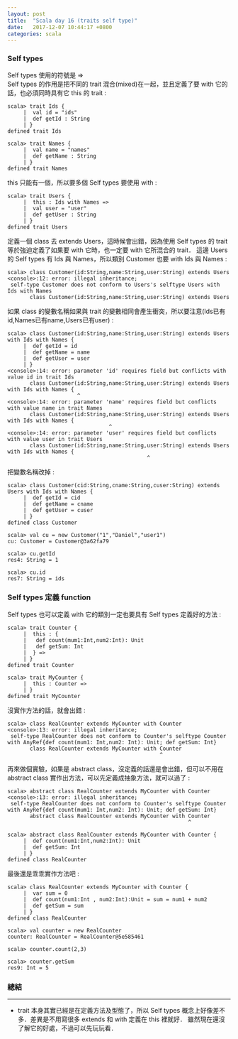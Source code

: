 ```yaml
---
layout: post
title:  "Scala day 16 (traits self type)"
date:   2017-12-07 10:44:17 +0800
categories: scala
---
```


### Self types
Self types 使用的符號是 =>  
Self types 的作用是把不同的 trait 混合(mixed)在一起，並且定義了要 with 它的話，也必須同時具有它 this 的 trait :   

```console
scala> trait Ids {
     |  val id = "ids"
     |  def getId : String
     | }
defined trait Ids

scala> trait Names {
     |  val name = "names"
     |  def getName : String
     | }
defined trait Names
```
this 只能有一個，所以要多個 Self types 要使用 with :  

```console
scala> trait Users {
     |  this : Ids with Names =>
     |  val user = "user"
     |  def getUser : String
     | }
defined trait Users
```
定義一個 class 去 extends Users，這時候會出錯，因為使用 Self types 的 trait 等於強迫定義了如果要 with 它時，也一定要 with 它所混合的 trait．
這邊 Users 的 Self types 有 Ids 與 Names，所以類別 Customer 也要 with Ids 與 Names : 

```console
scala> class Customer(id:String,name:String,user:String) extends Users
<console>:12: error: illegal inheritance;
 self-type Customer does not conform to Users's selftype Users with Ids with Names
       class Customer(id:String,name:String,user:String) extends Users
```
如果 class 的變數名稱如果與 trait 的變數相同會產生衝突，所以要注意(Ids已有id,Names已有name,Users已有user) :  

```console
scala> class Customer(id:String,name:String,user:String) extends Users with Ids with Names {
     |  def getId = id
     |  def getName = name
     |  def getUser = user
     | }
<console>:14: error: parameter 'id' requires field but conflicts with value id in trait Ids
       class Customer(id:String,name:String,user:String) extends Users with Ids with Names {
                      ^
<console>:14: error: parameter 'name' requires field but conflicts with value name in trait Names
       class Customer(id:String,name:String,user:String) extends Users with Ids with Names {
                                ^
<console>:14: error: parameter 'user' requires field but conflicts with value user in trait Users
       class Customer(id:String,name:String,user:String) extends Users with Ids with Names {
                                            ^
```
把變數名稱改掉 :  

```console
scala> class Customer(cid:String,cname:String,cuser:String) extends Users with Ids with Names {
     |  def getId = cid
     |  def getName = cname
     |  def getUser = cuser
     | }
defined class Customer

scala> val cu = new Customer("1","Daniel","user1")
cu: Customer = Customer@3a62fa79

scala> cu.getId
res4: String = 1

scala> cu.id
res7: String = ids

```

### Self types 定義 function
Self types 也可以定義 with 它的類別一定也要具有 Self types 定義好的方法 :  

```console
scala> trait Counter {
     |  this : {
     |   def count(mum1:Int,num2:Int): Unit
     |   def getSum: Int
     |  } =>
     | }
defined trait Counter

scala> trait MyCounter {
     |  this : Counter =>
     | }
defined trait MyCounter
```
沒實作方法的話，就會出錯 :  

```console
scala> class RealCounter extends MyCounter with Counter
<console>:13: error: illegal inheritance;
 self-type RealCounter does not conform to Counter's selftype Counter with AnyRef{def count(mum1: Int,num2: Int): Unit; def getSum: Int}
       class RealCounter extends MyCounter with Counter
                                                ^
```
再來做個實驗，如果是 abstract class，沒定義的話還是會出錯，但可以不用在 abstract class 實作出方法，可以先定義成抽象方法，就可以過了 :  

```console
scala> abstract class RealCounter extends MyCounter with Counter
<console>:13: error: illegal inheritance;
 self-type RealCounter does not conform to Counter's selftype Counter with AnyRef{def count(mum1: Int,num2: Int): Unit; def getSum: Int}
       abstract class RealCounter extends MyCounter with Counter
                                                         ^

scala> abstract class RealCounter extends MyCounter with Counter {
     |  def count(num1:Int,num2:Int): Unit
     |  def getSum: Int
     | }
defined class RealCounter
```
最後還是乖乖實作方法吧 :  

```console
scala> class RealCounter extends MyCounter with Counter {
     |  var sum = 0
     |  def count(num1:Int , num2:Int):Unit = sum = num1 + num2
     |  def getSum = sum
     | }
defined class RealCounter

scala> val counter = new RealCounter
counter: RealCounter = RealCounter@5e585461

scala> counter.count(2,3)

scala> counter.getSum
res9: Int = 5
```


### 總結
- - -
* trait 本身其實已經是在定義方法及型態了，所以 Self types 概念上好像差不多．差異是不用寫很多 extends 和 with 定義在 this 裡就好．
雖然現在還沒了解它的好處，不過可以先玩玩看．



